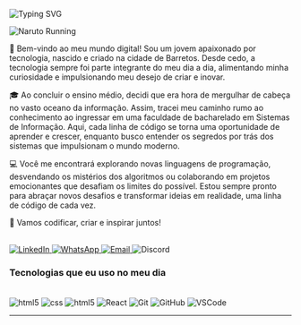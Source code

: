 ![Typing SVG](https://readme-typing-svg.demolab.com?font=Fira+Code&size=29&pause=1500&weight=900&duration=3500&color=FFFFFF&background=FFFFFF00&vCenter=true&width=1100&height=60&lines=👋👋+Olá.+Meu+nome+é+Vitor,+e+eu+sou+um+Desenvolvedor+Front-End!)

![Naruto Running](https://media2.giphy.com/media/v1.Y2lkPTc5MGI3NjExNHFnMHl5bGprM3N0d2dzd3BzZG9pczMxcXdpaDZ4b2xjN21penZueiZlcD12MV9pbnRlcm5hbF9naWZfYnlfaWQmY3Q9Zw/w7CP59oLYw6PK/giphy.gif)



🚀 Bem-vindo ao meu mundo digital! Sou um jovem apaixonado por tecnologia, nascido e criado na cidade de Barretos. Desde cedo, a tecnologia sempre foi parte integrante do meu dia a dia, alimentando minha curiosidade e impulsionando meu desejo de criar e inovar.

🎓 Ao concluir o ensino médio, decidi que era hora de mergulhar de cabeça no vasto oceano da informação. Assim, tracei meu caminho rumo ao conhecimento ao ingressar em uma faculdade de bacharelado em Sistemas de Informação. Aqui, cada linha de código se torna uma oportunidade de aprender e crescer, enquanto busco entender os segredos por trás dos sistemas que impulsionam o mundo moderno.

💻 Você me encontrará explorando novas linguagens de programação, desvendando os mistérios dos algoritmos ou colaborando em projetos emocionantes que desafiam os limites do possível. Estou sempre pronto para abraçar novos desafios e transformar ideias em realidade, uma linha de código de cada vez.

🌟 Vamos codificar, criar e inspirar juntos!

<div style="display: inline_block"><br/>
  <a href="https://www.linkedin.com/in/vfmj/" target="_blank">
    <img src="https://img.shields.io/badge/LinkedIn-0077B5?style=for-the-badge&logo=linkedin&logoColor=white" alt="LinkedIn" />
  </a>
  <a href="https://wa.me/5517981117587" target="_blank">
    <img src="https://img.shields.io/badge/WhatsApp-25D366?style=for-the-badge&logo=whatsapp&logoColor=white" alt="WhatsApp" />
  </a>
  <a href="mailto:vitor.justino@faculdadebarretos.com.br">
    <img src="https://img.shields.io/badge/Outlook-0078D4?style=for-the-badge&logo=microsoft-outlook&logoColor=white" alt="Email" />
  </a>
  <span title="Lil Devon#8364">
    <img src="https://img.shields.io/badge/Discord-7289DA?style=for-the-badge&logo=discord&logoColor=white" alt="Discord" />
  </span>
</div>



### Tecnologias que eu uso no meu dia

<div style="display: inline_block"><br/>
<img align="center" alt="html5" src="https://img.shields.io/badge/HTML5-E34F26?style=for-the-badge&logo=html5&logoColor=white" />
<img align="center" alt="css" src="https://img.shields.io/badge/CSS3-1572B6?style=for-the-badge&logo=css3&logoColor=white" />
<img align="center" alt="html5" src="https://img.shields.io/badge/JavaScript-F7DF1E?style=for-the-badge&logo=javascript&logoColor=black" />
<img align="center" alt="React" src="https://img.shields.io/badge/React-61DAFB?style=for-the-badge&logo=react&logoColor=black" />
<img align="center" alt="Git" src="https://img.shields.io/badge/Git-F05032?style=for-the-badge&logo=git&logoColor=white" />
<img align="center" alt="GitHub" src="https://img.shields.io/badge/GitHub-181717?style=for-the-badge&logo=github&logoColor=white" />
<img align="center" alt="VSCode" src="https://img.shields.io/badge/VSCode-007ACC?style=for-the-badge&logo=visual-studio-code&logoColor=white" />

</div> 

<p><hr>


